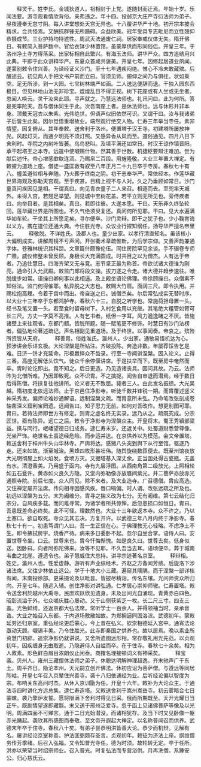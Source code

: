 <!-- { "loadSidebar": true } -->
　　释灵干。姓李氏。金城狄道人。祖相封于上党。遂随封而迁焉。年始十岁。乐闻法要。游寺观看情欣背俗。亲弗违之。年十四。投邺京大庄严寺衍法师为弟子。昼夜遵奉无怠寸阴。每入讲堂想处天宫无异也。十八覆讲华严十地。初开宗本披会精求。佥共怪焉。又酬抗群锋无所踬碍。众益欣美。冠年受具专志毗尼而立性翘仰恭摄成节。三业护持均持遮性。周武灭法通废仁祠。居家奉戒仪体无失。隋开佛日。有敕简入菩萨数中。官给衣钵少林置馆。虽蒙厚供而形同俗侣。开皇三年。于洛州净土寺方得落采。出家标相自此繁兴。有海玉法师。讲华严众。四方追结用兴此典。干即于此众讲释华严。东夏众首咸共褒美。开皇七年。因修起居道业夙闻。遂蒙别敕令住兴善。为译经证义沙门。至十七年遇疾闷绝。惟心不冷未敢藏殡。后醒述云。初见两人手把文书户前而立曰。官须见师。俯仰之间乃与俱往。状如乘空。足无所涉。到一大园。七宝树林端严如画。二人送达便辞而退。干独入园东西极目。但见林地山池无非珍宝。焜煌乱目不得正视。树下花座或有人坐或无坐者。忽闻人唤云。灵干汝来此耶。寻声就之。乃慧远法师也。礼讯问曰。此为何所。答是兜率陀天。吾与僧休同生于此。次吾南座上者。是休法师也。远与休形并非本身。顶戴天冠衣以朱紫。光伟绝世。但语声似旧依然可识。又谓干曰。汝与我诸弟子后皆生此矣。因尔觉悟重增故业。端然观行绝交人物。仁寿三年举当寺任。素非情望。因复俯从。其年奉敕。送舍利于洛州。便置塔于汉王寺。初建塔所屡放神光。风起灯灭。而通夕明亮不须灯照。又感异香从风而至。道俗通见。四月八日下舍利时。寺院之内树叶皆萎。乌鸟悲叫。及填平满还如常日。时汉王谅作镇晋阳。承干起塔王之本寺。远遣中使嚫赐什物。然其善于世数。机捷枢要辩注难加。尝为献后述忏。帝心增感歔欷连洏。乃赐帛二百段。用旌隆敬。大业三年置大禅定。有敕擢为道场上座。僧徒一盛匡救有叙至八年正月二十九日卒于寺房。春秋七十有八。幢盖道俗相与奔随。乃火葬于终南之阴。初干志奉华严。常依经本。作莲华藏世界海观及弥勒天宫观。至于疾甚。目精上视不与人对。久之乃垂顾如常日。沙门童真问疾因见是相。干谓真曰。向见青衣童子二人来召。相逐而去。至兜率天城外。未得入宫。若翘足举望。则见城中宝树花盖。若平立则无所见也。旁侍疾者曰。向举目者。是其相矣。真曰。若即往彼。大遂本愿。干曰。天乐非久终坠轮回。莲华藏世界是所图也。不久气绝须臾复还。真问何所见耶。干曰。见大水遍满华如车轮。干坐其上所愿足矣。寻尔便卒。沙门灵辩。即干之犹子也。少小鞠育诲以义方。携在道位还通大典。今住胜光寺。众议业行擢知纲任。扬导华严擅名帝里云。
　　释敬脱。不详姓氏。汲郡人也。童少出家。以孝行清直知名。虽该核小大偏明成实。讲解周镜不亏声问。开张衢术章疏惟新。为后学宗仰。又善声韵兼通字体。苍雅林统识其科踪。文章篇什颇豫伦伍。同住房院罕见余谈。手不辍卷专师广赡。威仪修整未曾反顾。身极长大充满圆成。时共目之以为僧杰。人有达于帝者。乃追住慧日。四海齐架又无与竞。志节坚正最为称首。帝欲试诸大德谁为刚亮。通命引入允武殿。敕监门郎将段文操。拔刀逐之令走。诸大德并趋步速往。唯脱缓步如常。语操曰卿何事以此相逼。及上殿坐语论佛理。帝徐顾操曰。众僧素不知俗法。监门何得催耶。私异脱之大志也。敕赐大竹扇。面阔三尺。即令执用。并赐松抱高屧。令着于宫中而出。帝自送之曰。诚僧杰矣。尔后常弘成实无替时序。以大业十三年卒于东都鸿胪寺。春秋六十三。自脱之听学也。常施荷担母置一头。经书及笔又置一头。若至食时留母树下。入村乞食用以充继。其笔绝大粗管如臂可长三尺。方丈一字莫不高推。人有乞书者。纸但一字耳。风力遒逸睹之不厌。皆施诸壁上来往观省。东都门额。皆脱所题。随一赋笔更不修饰。时慧日有沙门法楞者。偏弘地论著述疏记。声名相副见重道场。及于终世。以事闻奏。帝哀之。殡殓所资皆从天府。
　　释善胄。俗姓淮氏。瀛州人。少出家。通敏易悟机达为心。预涉讲会乐详玄极。大论涅槃是所钻注。齐破投陈。奔造非数。年屡荐馁告乞是难。日济一饼才充延命。形极羸悴众不齿录。行至一寺闻讲涅槃。因入论义。止得三番。高座无解低头饮气。徒众千余停偃讲席。于是扶举而下。既至房中奄然而卒。胄时论讫即出。竟不知之。后日更造。乃见造诸丧具。因问其故。乃云。法师昨为北僧所难。乃因即致死。众不识胄。不之擒捉。闻告自审退而潜焉。经于数日后得陈僧。将挟复往他讲所。论义者无不致屈。毙者三人。由此发名振绩。大光吴越。隋初度北依远法师。止于京邑住净影寺。听徒千数并锋锐一期。而胄覆述竖义神采秀发。偏师论难妙通解语。远制涅槃文疏。而胄意所未弘。乃命笔改张剖成卷轴凿深义窟利宝罔遗。远闻告曰。知子思力无前。如何对吾改作。想更别图可耶。胄曰。若待法师即世方有修定。则胄之虚名终无实录。远乃从之。疏既究成。分宗匠世。亟有陈异。远亡之后。敕令于净影寺为涅槃众主。开皇将末。蜀王秀镇部梁益。携与同行。岷嶓望德日归成务。逮仁寿末岁。还返关中。处蜀道财悉营尊像。光坐严饰。绝世名士虽途经危险。而步运并达。在京供养以为模范。会文帝置塔。敕送舍利于梓州牛头山华林寺。严舆将达。感猪八头突到舆下从行至馆。驱逐乃走。还来如故。渐至城治。黑蜂四枚形甚壮伟。随舆旋绕数匝便去。既至州馆夜放大光明彻屋上如火焰发。食顷方灭。又掘塔基入深丈余。正当函处得古瓷瓶。无盖有水。清澄香美。乃用盛于函内。寺有九层浮图。从西南角第二级放光。上照相轮如五石瓮许。黄赤如火良久方隐。又堂内弥勒像亦放眉间紫光。并二菩萨亦放赤光通照寺院。前后七度。众人同见。除不来者。及大业造寺。广召德僧。胄应高选。又住禅定屡开法席。传向相寻因感风疾。唇口喎偏。时人谓。改张远疏之所及也。初远以涅槃为五分。末为阇维分。胄寻之揣义改为七分。无有阇维。第七云结化归宗分。自风疾多载。而问难寻常。为诸学者所共惊惮。后忽患损口如恒日。胄曰。吾患既差命必终矣。此不可怪。理数然也。大业十三年欲返本寺。众不许之。乃以土塞口。欲自取死。寺众见其志决。方复开许。以武德三年八月内终于净影寺。春秋七十有一。初患笃谓门人曰。吾一生正信在心。于佛理教无心轻略。不虑净土不生。即令拂拭房宇。烧香严待。病来多日委卧不起。忽尔自坐合掌。语侍人曰。安置世尊令坐。口云。世尊来也。胄今忏悔惭愧。如是良久曰。世尊去矣。低身似送。因卧曰。向者阿弥陀佛来。汝等不见耶。不久吾当去耳。语顷便卒。葬于城南韦曲之北崖。遵遗令也。弟子慧威住大总持。讲寻宗迹著名京室。
　　释辩相。姓史。瀛州人也。性爱虚静。游听有声业综经术。齐赵之方备闻芳绩。后旋洛下涉诸法席。又往少林依止远公。学于十地大小三藏。遍窥其隩隅。而于涅槃一部详核有闻。末南投徐部。更采摄论及以毗昙。皆披尽精诣。传名东壤。光问师资众所归向。开皇七年。随远入辅。创住净影对讲弘通。仁孝居心崇仰师辙。仁寿置塔。敕令送舍利於越州大禹寺。民庶欢跃欣见遗身。未及出间光自涌现。青黄赤白四色。昭彰流溢于外。七众嗟庆胜心屡动。又于山侧获紫芝一枚。长二尺三寸。四支三盖。光色鲜绮。还返京都大弘法席。常听学士一百余人。并得领袖当时。亲承音诰。大业之始召入东都。于内道场敷散如故。为郑拥逼同固洛滨。武德初年。蒙敕延劳还归京室。重弘经论更启蒙心。今上昔在弘义。钦崇相德延入宫中。通宵法论亟动天顾。嚫锡丰美。乃令住胜光。此寺即秦国之供养也。故以居焉。晚以素业所资慧门初辟。追崇净影仍就讲说。又舍所遗图远形相。常存敬礼用光先范。以贞观初年。因疾缠身无由取逝。乃隐避侍人自缢而卒。在于住寺。春秋七十余矣。相为人敦素。形色鲜白眉目浓朗仪止闲泰。商搉名理接顿词义有神采矣。
　　释宝袭。贝州人。雍州三藏僧休法师之弟子。休聪达明解神理超逸。齐末驰声广于东土。周平齐日。隐沦本州。天元嗣立创开佛法。休初应诏为菩萨僧。与遵远等同居陟岵。开皇七年召入京辇住兴善寺。袭十八归依诵经为业。后听经论偏以智度为宗。布响关东高问时杰。从休入京训勖为任。开皇十六年。敕补为大论众主。于通法寺四时讲化方远总集。逮仁寿造塔。又敕送舍利于嵩州嵩岳寺。初云雾暗合七日蒙昧。袭乃擎炉发誓。愿将限满下舍利时得见日采。俄而所期既至。天开光耀日当正午。既副情望遂即藏翳。末又送于邢州泛爱寺。忽于函上见诸佛菩萨等像及以光明。周满四面不可殚言。通于二日光始潜没。而诸相犹存。及当下时又见卧像一躯赤光踊起。袭欣其所感图而奉敬。至文帝升遐起大禅定。以名称普闻召而供养。武德末年卒于住寺。春秋八十矣。有弟子昙恭明洪皆善大论。恭少而机辩。见解有名。屡讲经论京室称善。护法匡弼颇存圣言。贞观初年。敕征为济法上座。纲维僧务传芳季绪。后召入弘福。又令知普光寺任。德为时须。故轮转无定。卒于任所。洪亦以荣望当时绍宗师业。召入普光。时复弘法而专营浴供。月再洗僧。系踵安公。归心慈氏云。
